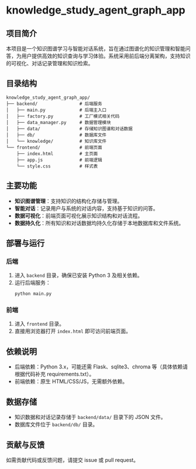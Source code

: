 # knowledge_study_agent_graph_app

## 项目简介

本项目是一个知识图谱学习与智能对话系统，旨在通过图谱化的知识管理和智能问答，为用户提供高效的知识查询与学习体验。系统采用前后端分离架构，支持知识的可视化、对话记录管理和知识检索。

## 目录结构

```
knowledge_study_agent_graph_app/
├── backend/                # 后端服务
│   ├── main.py             # 后端主入口
│   ├── factory.py          # 工厂模式相关代码
│   ├── data_manager.py     # 数据管理模块
│   ├── data/               # 存储知识图谱和对话数据
│   ├── db/                 # 数据库文件
│   └── knowledge/          # 知识库文件
└── frontend/               # 前端页面
    ├── index.html          # 主页面
    ├── app.js              # 前端逻辑
    └── style.css           # 样式表
```

## 主要功能

- **知识图谱管理**：支持知识的结构化存储与管理。
- **智能对话**：记录用户与系统的对话内容，支持基于知识的问答。
- **数据可视化**：前端页面可视化展示知识结构和对话流程。
- **数据持久化**：所有知识和对话数据均持久化存储于本地数据库和文件系统。

## 部署与运行

### 后端

1. 进入 `backend` 目录，确保已安装 Python 3 及相关依赖。
2. 运行后端服务：
   ```bash
   python main.py
   ```

### 前端

1. 进入 `frontend` 目录。
2. 直接用浏览器打开 `index.html` 即可访问前端页面。

## 依赖说明

- 后端依赖：Python 3.x，可能还需 Flask、sqlite3、chroma 等（具体依赖请根据代码补充 requirements.txt）。
- 前端依赖：原生 HTML/CSS/JS，无需额外依赖。

## 数据存储

- 知识数据和对话记录存储于 `backend/data/` 目录下的 JSON 文件。
- 数据库文件位于 `backend/db/` 目录。

## 贡献与反馈

如需贡献代码或反馈问题，请提交 issue 或 pull request。 